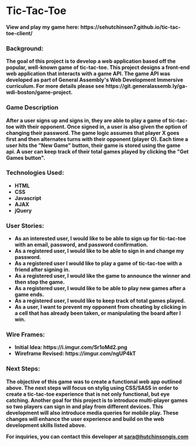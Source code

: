 <h1><b>Tic-Tac-Toe<b></h1>
<p> View and play my game here: https://sehutchinson7.github.io/tic-tac-toe-client/
<h3> Background: </h3>
<p> The goal of this project is to develop a web application based off the popular, well-known game of tic-tac-toe. This project designs a front-end web application that interacts with a game API. The game API was developed as part of General Assembly's Web Development Immersive curriculum. For more details please see https://git.generalassemb.ly/ga-wdi-boston/game-project.
</p>
<h3> Game Description </h3>
<p> After a user signs up and signs in, they are able to play a game of tic-tac-toe with their opponent. Once signed in, a user is also given the option of changing their password. The game logic assumes that player X goes first and then alternates turns with their opponent (player O). Each time a user hits the "New Game" button, their game is stored using the game api. A user can keep track of their total games played by clicking the "Get Games button".
</p>
<h3> Technologies Used: </h3>
<ul>
  <li>HTML</li>
  <li>CSS</li>
  <li>Javascript</li>
  <li>AJAX</li>
  <li>jQuery</li>
</ul>

<h3> User Stories: </h3>
<ul>
 <li> As an interested user, I would like to be able to sign up for tic-tac-toe with an email, password, and password confirmation.</li>
  <li> As a registered user, I would like to be able to sign in and change my password.</li>
  <li> As a registered user I would like to play a game of tic-tac-toe with a friend after signing in.</li>
  <li> As a registered user, I would like the game to announce the winner and then stop the game.</li>
  <li> As a registered user, I would like to be able to play new games after a game ends.</li>
  <li> As a registered user, I would like to keep track of total games played.</li>
  <li> As a user, I want to prevent my opponent from cheating by clicking in a cell that has already been taken, or manipulating the board after I win.</li>
</ul>
<h3> Wire Frames: </h3>
<ul>
  <li> Initial Idea: https://i.imgur.com/Sr1oMd2.png</li>
  <li> Wireframe Revised: https://imgur.com/ngUP4kT </li>
</ul>
<h3> Next Steps: </h3>
<p> The objective of this game was to create a functional web app outlined above. The next steps will focus on stylig using CSS/SASS in order to create a tic-tac-toe experience that is not only functional, but eye catching. Another goal for this project is to introduce multi-player games so two players can sign in and play from different devices. This development will also introduce media queries for mobile play. These changes will enhance the user experience and build on the web development skills listed above.

For inquiries, you can contact this developer at sara@hutchinsongis.com

